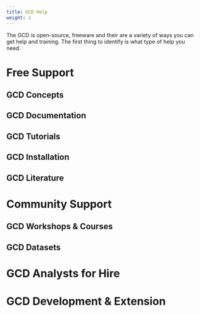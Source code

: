 ```yaml
---
title: GCD Help
weight: 2
---
```


The GCD is open-source, freeware and their are a variety of ways you can get help and training. The first thing to identify is what type of help you need.

# Free Support

## GCD Concepts


## GCD Documentation


## GCD Tutorials


## GCD Installation


## GCD Literature

# Community Support

## GCD Workshops & Courses

## GCD Datasets


# GCD Analysts for Hire

# GCD Development & Extension
